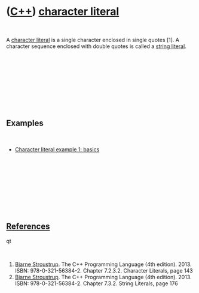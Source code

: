 



 

 

 

 

 

([C++](Cpp.md)) [character literal](CppCharacterLiteral.md)
=============================================================

 

A [character literal](CppCharacterLiteral.md) is a single character
enclosed in single quotes \[1\]. A character sequence enclosed with
double quotes is called a [string literal](CppStringLiteral.md).

 

 

 

 

 

Examples
--------

 

-   [Character literal example 1:
    basics](CppCharacterLiteralExample1.md)

 

 

 

 

 

[References](CppReferences.md)
-------------------------------

qt

 

1.  [Bjarne Stroustrup](CppBjarneStroustrup.md). The C++ Programming
    Language (4th edition). 2013. ISBN: 978-0-321-56384-2.
    Chapter 7.2.3.2. Character Literals, page 143
2.  [Bjarne Stroustrup](CppBjarneStroustrup.md). The C++ Programming
    Language (4th edition). 2013. ISBN: 978-0-321-56384-2.
    Chapter 7.3.2. String Literals, page 176

 

 

 

 

 





 



